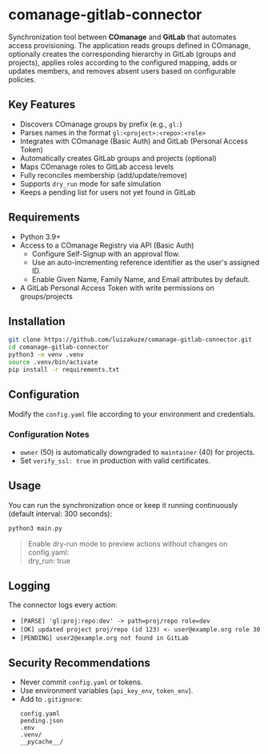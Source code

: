 # comanage-gitlab-connector

Synchronization tool between **COmanage** and **GitLab** that automates access provisioning.
The application reads groups defined in COmanage, optionally creates the corresponding hierarchy
in GitLab (groups and projects), applies roles according to the configured mapping, adds or updates
members, and removes absent users based on configurable policies.

## Key Features
- Discovers COmanage groups by prefix (e.g., `gl:`)
- Parses names in the format `gl:<project>:<repo>:<role>`
- Integrates with COmanage (Basic Auth) and GitLab (Personal Access Token)
- Automatically creates GitLab groups and projects (optional)
- Maps COmanage roles to GitLab access levels
- Fully reconciles membership (add/update/remove)
- Supports `dry_run` mode for safe simulation
- Keeps a pending list for users not yet found in GitLab

## Requirements
- Python 3.9+
- Access to a COmanage Registry via API (Basic Auth)
    - Configure Self-Signup with an approval flow.
    - Use an auto-incrementing reference identifier as the user's assigned ID.
    - Enable Given Name, Family Name, and Email attributes by default.
- A GitLab Personal Access Token with write permissions on groups/projects

## Installation
```bash
git clone https://github.com/luizakuze/comanage-gitlab-connector.git
cd comanage-gitlab-connector
python3 -m venv .venv
source .venv/bin/activate
pip install -r requirements.txt
```

## Configuration
Modify the `config.yaml` file according to your environment and credentials.

### Configuration Notes
- `owner` (50) is automatically downgraded to `maintainer` (40) for projects.
- Set `verify_ssl: true` in production with valid certificates.

## Usage
You can run the synchronization once or keep it running continuously (default interval: 300 seconds):
```bash
python3 main.py
```

> Enable dry-run mode to preview actions without changes on config.yaml: <br> dry_run: true

## Logging
The connector logs every action:
- `[PARSE] 'gl:proj:repo:dev' -> path=proj/repo role=dev`
- `[OK] updated project proj/repo (id 123) <- user@example.org role 30`
- `[PENDING] user2@example.org not found in GitLab`

## Security Recommendations
- Never commit `config.yaml` or tokens.
- Use environment variables (`api_key_env`, `token_env`).
- Add to `.gitignore`:
    ```gitignore
    config.yaml
    pending.json
    .env
    .venv/
    __pycache__/
    ```